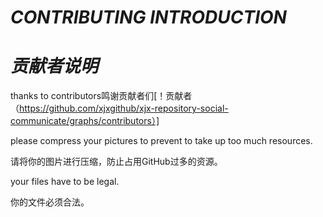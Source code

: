 # ***CONTRIBUTING INTRODUCTION***

# ***贡献者说明***

thanks to contributors鸣谢贡献者们[！贡献者（https://github.com/xjxgithub/xjx-repository-social-communicate/graphs/contributors）]

please compress your pictures to prevent to take up too much resources.

请将你的图片进行压缩，防止占用GitHub过多的资源。

your files have to be legal.

你的文件必须合法。
